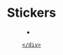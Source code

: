 <!DOCTYPE html>
<html lang="pt-br">
<head>
    <meta charset="UTF-8">
    <meta http-equiv="X-UA-Compatible" content="IE=edge">
    <meta name="viewport" content="width=device-width, initial-scale=1.0">
    <title>Lurk</title>
    <link rel="stylesheet" href="index.css">
</head>
<body>
 <header>
   <div class="container.logo">
   </div class="logo.imagem"> 
   </div class="logo.texto">
   <h1>
    Stickers
   </h1>
   <div>
    <div class="menu">
<li><a href="sobre">    
</a></li><a href="contato">

    </div>
 </header>
</body>
</html>


